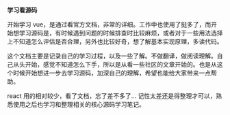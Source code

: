 **学习看源码**

开始学习 vue，是通过看官方文档，非常的详细。工作中也使用了挺多了，而开始想学习源码是，有时候遇到问题的时候排查时比较麻烦，或者对于一些用法选择上不知道怎么评估是否合理，另外也比较好奇，想了解基本实现原理，多读代码。

这个文档主要是记录自己的学习过程，以及一些了解。不做翻译，做阅读理解。自己从头开始，感觉不知道怎么下手，所以是从看一些社区的文章开始的。也是从这个时候开始想进一步去学习源码，加深自己的理解，希望也能给大家带来一点帮助。

react 用的相对较少，看了文档，忘了差不多了... 记性太差还是得整理才可以，熟悉使用之后也学习和整理相关的核心源码学习笔记。